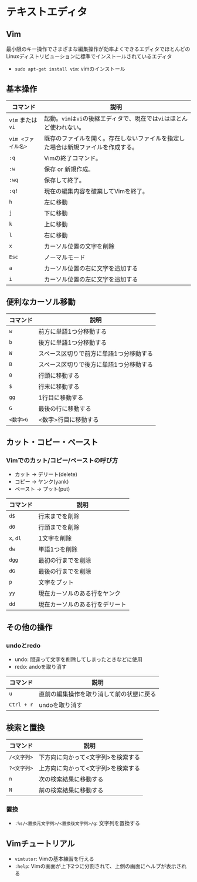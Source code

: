 # テキストエディタ

## Vim
最小限のキー操作でさまざまな編集操作が効率よくできるエディタでほとんどのLinuxディストリビューションに標準でインストールされているエディタ  

- `sudo apt-get install vim`: vimのインストール

## 基本操作

| コマンド               | 説明                                                                                     |
|------------------------|------------------------------------------------------------------------------------------|
| `vim` または `vi`       | 起動。`vim`は`vi`の後継エディタで、現在では`vi`はほとんど使われない。                       |
| `vim <ファイル名>`      | 既存のファイルを開く。存在しないファイルを指定した場合は新規ファイルを作成する。              |
| `:q`                   | Vimの終了コマンド。                                                                        |
| `:w`                   | 保存 or 新規作成。                                                                         |
| `:wq`                  | 保存して終了。                                                                             |
| `:q!`                  | 現在の編集内容を破棄してVimを終了。                                                        |
| `h`      | 左に移動           |
| `j`      | 下に移動           |
| `k`      | 上に移動           |
| `l`      | 右に移動           |
| `x`      | カーソル位置の文字を削除 |
| `Esc`   | ノーマルモード  |
|  `a`  | カーソル位置の右に文字を追加する |
|  `i`  | カーソル位置の左に文字を追加する |

## 便利なカーソル移動

| コマンド | 説明               |
|----------|--------------------|
|  `w`  | 前方に単語1つ分移動する | 
|  `b`  | 後方に単語1つ分移動する |
|  `W`  | スペース区切りで前方に単語1つ分移動する |
|  `B`  | スペース区切りで後方に単語1つ分移動する |
|  `0` | 行頭に移動する |
|  `$` | 行末に移動する |
|  `gg` | 1行目に移動する |
| `G` | 最後の行に移動する |
| `<数字>G` | <数字>行目に移動する |


## カット・コピー・ペースト

### Vimでのカット/コピー/ペーストの呼び方
- カット -> デリート(delete)
- コピー -> ヤンク(yank)
- ペースト -> プット(put)


| コマンド | 説明               |
|----------|--------------------|
| `d$`   | 行末までを削除 |
| `d0`  | 行頭までを削除 |
| `x`, `dl` | 1文字を削除 |
| `dw` | 単語1つを削除 |
| `dgg` | 最初の行までを削除 |
| `dG` | 最後の行までを削除 |
| `p`  | 文字をプット|
| `yy` | 現在カーソルのある行をヤンク |
| `dd` | 現在カーソルのある行をデリート |

## その他の操作

### undoとredo
- undo: 間違って文字を削除してしまったときなどに使用
- redo: andoを取り消す

| コマンド | 説明               |
|----------|--------------------|
| `u`  | 直前の編集操作を取り消して前の状態に戻る |
| `Ctrl + r` | undoを取り消す |

## 検索と置換

| コマンド | 説明               |
|----------|--------------------|
| `/<文字列>` | 下方向に向かって<文字列>を検索する |
| `?<文字列>` | 上方向に向かって<文字列>を検索する |
|    `n`   | 次の検索結果に移動する |
|    `N`   | 前の検索結果に移動する |


### 置換
- `:%s/<置換元文字列>/<置換後文字列>/g`: 文字列を置換する

## Vimチュートリアル
- `vimtutor`: Vimの基本練習を行える
- `:help`: Vimの画面が上下2つに分割されて、上側の画面にヘルプが表示される
